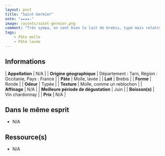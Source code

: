 ```yaml
---
layout: post
title: "Saint-Germier"
note: "★★★★☆"
image: /assets/saint-germier.png
comment: "Très sympa, on sent bien le lait de brebis, typé mais relativement doux en bouche."
tags:
    - Pâte molle
    - Pâte lavée
---
```


## Informations

| **Appellation** | N/A |
| **Origine géographique** | Département : Tarn, Région : Occitanie, Pays : France   |
| **Pâte** | Molle, lavée |
| **Lait** | Brebis |
| **Forme** | Ronde |
| **Odeur** | Typée |
| **Texture** | Molle, comme un reblochon |
| **Affinage** | N/A |
| **Meilleure période de dégustation** | Juin |
| **Boisson(s)** | Vin chardonnay  |
| **Prix** | N/A |

## Dans le même esprit
* N/A

## Ressource(s)
* N/A